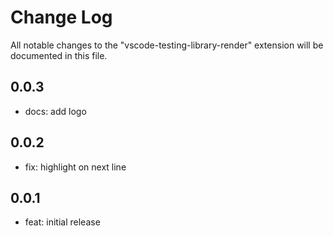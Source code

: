 # Change Log

All notable changes to the "vscode-testing-library-render" extension will be documented in this file.

## 0.0.3

- docs: add logo

## 0.0.2

- fix: highlight on next line

## 0.0.1

- feat: initial release
